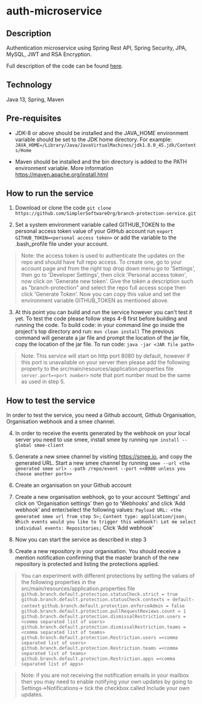 # auth-microservice

## Description
Authentication microservice using Spring Rest API, Spring Security, JPA, MySQL, JWT and RSA Encryption.

Full description of the code can be found [here](https://simplersoftware.io/secure-backend-apis-using-a-custom-authentication-microservice/).

## Technology
Java 13, Spring, Maven

## Pre-requisites 
- JDK-8 or above should be installed and the JAVA_HOME environment variable should be set to the JDK home directory. For example: 
`JAVA_HOME=/Library/Java/JavaVirtualMachines/jdk1.8.0_45.jdk/Contents/Home`

- Maven should be installed and the bin directory is added to the PATH environment variable. More information https://maven.apache.org/install.html

## How to run the service
1. Download or clone the code
`git clone https://github.com/SimplerSoftwareOrg/branch-protection-service.git`

2. Set a system environment variable called GITHUB_TOKEN to the personal access token value of your GitHub account
run `export GITHUB_TOKEN=<personal access token>` or add the variable to the .bash_profile file under your account.
> Note: the access token is used to authenticate the updates on the repo and should have full repo access. 
To create one, go to your account page and from the right top drop down menu go to 'Settings', then go to 'Developer Settings', then click 'Personal access token', now click on 'Generate new token'. Give the token a description such as "branch-protection" and select the repo full access scope then click 'Generate Token'. Now you can copy this value and set the environment variable GITHUB_TOKEN as mentioned above.

3. At this point you can build and run the service however you can't test it yet. To test the code please follow steps 4-8 first before building and running the code.
To build code: in your command line go inside the project's top directory and run:
`mvn clean install`
The previous command will generate a jar file and prompt the location of the jar file, copy the location of the jar file.
To run code: 
`java -jar <JAR file path>`
> Note: This service will start on http port 8080 by default, however if this port is unavailable on your server then please add the following property to the src/main/resources/application.properties file
`server.port=<port number>` note that port number must be the same as used in step 5.

## How to test the service
In order to test the service, you need a Github account, Github Organisation, Organisation webhook and a smee channel. 

4. In order to receive the events generated by the webhook on your local server you need to use smee, install smee by running 
`npm install --global smee-client`

5. Generate a new smee channel by visiting https://smee.io, and copy the generated URL. Start a new smee channel by running
`smee --url <the generated smee url> --path /repo/event --port <<8080 unless you choose another port>>`

6. Create an organisation on your Github account

7. Create a new organisation webhook, go to your account ‘Settings’ and click on ‘Organisation settings’ then go to ‘Webhooks’ and click ‘Add webhook’ and enter/select the following values:
`Payload URL: <the generated smee url from step 5>;`
`Content type: application/json;`
`Which events would you like to trigger this webhook?: Let me select individual events: Repositories;`
Click ‘Add webhook’

8. Now you can start the service as described in step 3

9. Create a new repository in your organisation. You should receive a mention notification confirming that the master branch of the new repository is protected and listing the protections applied.

> You can experiment with different protections by setting the values of the following properties in the src/main/resources/application.properties file
`github.branch.default.protection.statusCheck.strict = true`
`github.branch.default.protection.statusCheck.contexts = default-context`
`github.branch.default.protection.enforceAdmin = false`
`github.branch.default.protection.pullRequestReviews.count = 1`
`github.branch.default.protection.dismissalRestriction.users =<comma separated list of users>`
`github.branch.default.protection.dismissalRestriction.teams =<comma separated list of teams>`
`github.branch.default.protection.Restriction.users =<comma separated list of users>`
`github.branch.default.protection.Restriction.teams =<comma separated list of teams>`
`github.branch.default.protection.Restriction.apps =<comma separated list of apps>`


> Note: if you are not receiving the notification emails in your mailbox then you may need to enable notifying your own updates by going to Settings->Notifications-> tick the checkbox called Include your own updates.
